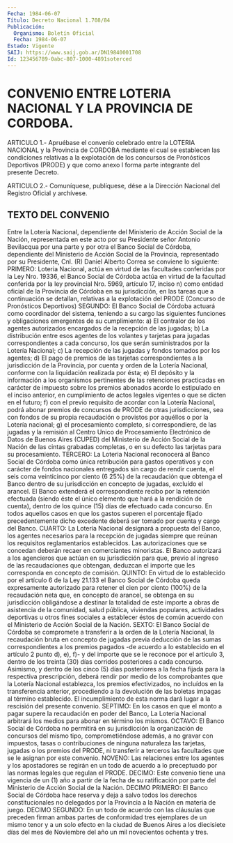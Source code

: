 ```yaml
---
Fecha: 1984-06-07
Título: Decreto Nacional 1.708/84
Publicación:
  Organismo: Boletín Oficial
  Fecha: 1984-06-07
Estado: Vigente
SAIJ: https://www.saij.gob.ar/DN19840001708
Id: 123456789-0abc-807-1000-4891soterced
---
```

# CONVENIO ENTRE LOTERIA NACIONAL Y LA PROVINCIA DE CORDOBA.

<a id="1"></a>
ARTICULO  1.-  Apruébase  el  convenio  celebrado  entre la LOTERIA NACIONAL y la Provincia de CORDOBA mediante el cual  se  establecen las  condiciones  relativas  a  la explotación de los concursos  de Pronósticos Deportivos (PRODE) y  que  como  anexo  I  forma  parte integrante del presente Decreto.

<a id="2"></a>
ARTICULO  2.- Comuníquese, publíquese, dése a la Dirección Nacional del Registro Oficial y archívese.

## TEXTO DEL CONVENIO

<a id="1"></a>
Entre  la  Lotería  Nacional,  dependiente del Ministerio de Acción Social de la Nación, representada  en  este  acto por su Presidente señor Antonio Bevilacqua por una parte y por otra  el  Banco Social de  Córdoba,  dependiente  del  Ministerio de Acción Social  de  la Provincia, representado por su Presidente,  Cnl. (R) Daniel Alberto Correa se conviene lo siguiente: PRIMERO: Loteria  Nacional,  actúa en  virtud  de  las facultades conferidas por la Ley Nro. 19336, el Banco Social de Córdoba  actúa  en  virtud de la facultad conferida por  la  ley  provincial Nro. 5969, artículo  17,  inciso  n)  como entidad oficial  de  la Provincia de Córdoba en su jurisdicción, en las  tareas  que  a  continuación   se  detallan,  relativas  a  la explotación   del  PRODE  (Concurso  de  Pronósticos    Deportivos) SEGUNDO: El Banco  Social  de  Córdoba actuará como coordinador del sistema, teniendo a su cargo las siguientes funciones y obligaciones emergentes de su cumplimiento:  a) El contralor de los agentes autorizados encargados de la recepción  de  las jugadas; b) La distribución entre esos agentes de los volantes y  tarjetas para jugadas correspondientes a cada concurso, los que serán suministrados  por  la  Lotería  Nacional; c) La recepción  de  las jugadas y fondos tomados por los agentes;  d) El pago de premios de las tarjetas correspondientes a la jurisdicción  de  la  Provincia, por  cuenta  y  orden  de  la  Lotería  Nacional,  conforme  con la liquidación  realizada por ésta; e) El depósito y la información  a los  organismos  pertinentes  de  las  retenciones  practicadas  en carácter    de  impuesto  sobre  los  premios  abonados  acorde  lo estipulado en  el inciso anterior, en cumplimiento de actos legales vigentes o que se  dicten  en el futuro; f) con el previo requisito de  acordar  con  la  Lotería Nacional,  podrá  abonar  premios  de concursos de PRODE de otras  jurisdicciones,  sea  con fondos de su propia  recaudación  o  provistos  por  aquéllos  o por la  Lotería nacional; g) el procesamiento completo, si correspondiere,  de  las jugadas  y la remisión al Centro Unico de Procesamiento Electrónico de Datos de  Buenos  Aires  (CUPED) del Ministerio de Acción Social de la Nación de las cintas grabadas  completas, o en su defecto las tarjetas  para  su  procesamiento.  TERCERO:  La  Loteria  Nacional reconocerá al Banco Social de Córdoba  como  única retribución para gastos  operativos  y con carácter de fondos nacionales  entregados sin cargo de rendir cuenta,  el seis coma veinticinco por ciento (6 25%)  de  la  recaudación  que  obtenga   el  Banco  dentro  de  su jurisdicción en concepto de jugadas, excluído  el arancel. El Banco extenderá  el  correspondiente  recibo  por la retención  efectuada (siendo éste el único elemento que hará a  la rendición de cuenta), dentro  de  los  quince (15) días de efectuado  cada  concurso.  En todos aquellos casos  en  que  los  gastos  superen  el  porcentaje fijado  precedentemente  dicho  excedente  deberá  ser  tomado  por cuenta  y  cargo del Banco. CUARTO: La Lotería Nacional designará a propuesta del  Banco,  los  agentes necesarios para la recepción de jugadas   siempre  que  reúnan  los    requisitos    reglamentarios establecidos.  Las autorizaciones que se concedan deberán recaer en comerciantes minoristas.  El  Banco autorizará a los agencieros que actúan  en su jurisdicción para  que,  previo  al  ingreso  de  las recaudaciones que obtengan, deduzcan el importe que les corresponda  en  concepto  de  comisión.  QUINTO:  En  virtud de lo establecido por el artículo 6 de la Ley 21.133 el Banco  Social  de Córdoba  queda  expresamente  autorizado  para  retener el cien por ciento (100%) de la recaudación neta que, en concepto  de  arancel, se  obtenga  en su jurisdicción obligándose a destinar la totalidad de este importe  a  obras  de  asistencia  de  la  comunidad, salud pública, viviendas populares, actividades deportivas  u otros fines sociales  a establecer éstos de común acuerdo con el Ministerio  de Acción Social  de  la  Nación. SEXTO: El Banco Social de Córdoba se compromete a transferir  a  la  orden  de  la  Lotería Nacional, la recaudación bruta en concepto de jugadas previa  deducción  de  las sumas  correspondientes  a  los  premios  pagados  -de acuerdo a lo establecido  en el artículo 2 punto d), e), f)- y del  importe  que se le reconoce  por  el artículo 3, dentro de los treinta (30) días corridos posteriores a  cada  concurso.  Asimismo,  y dentro de los cinco  (5)  días  posteriores a la fecha fijada para la  respectiva prescripción, deberá  rendir  por  medio de los comprobantes que la Lotería  Nacional  establezca,  los  premios    efectivizados,   no incluídos    en    la  transferencia  anterior,  procediendo  a  la devolución  de  las boletas  impagas  al  término  establecido.  El incumplimiento  de  esta  norma  dará  lugar  a  la  rescisión  del presente convenio.  SEPTIMO:  En  los casos en que el monto a pagar supere  la  recaudación en poder del  Banco,  La  Loteria  Nacional arbitrará los  medios para abonar en término los mismos. OCTAVO: El Banco  Social  de  Córdoba  no  permitirá  en  su  jurisdicción  la organización de  concursos del mismo tipo, comprometiéndose además, a  no  gravar con impuestos,  tasas  o  contribuciones  de  ninguna naturaleza  las  tarjetas,  jugadas  o  los  premios  del PRODE, ni transferir  a  terceros las facultades que se le asignan  por  este convenio.  NOVENO:    Las   relaciones  entre  los  agentes  y  los apostadores se regirán en un  todo  de acuerdo a lo preceptuado por las  normas  legales que regulan el PRODE.  DECIMO:  Este  convenio tiene una vigencia  de  un  (1)  año  a  partir  de  la fecha de su ratificación  por  parte  del  Ministerio  de Acción Social  de  la Nación. DECIMO PRIMERO: El Banco Social de Córdoba  hace  reserva y deja  a salvo todos los derechos constitucionales no delegados  por la Provincia  a  la  Nación en materia de juego. DECIMO SEGUNDO: En un todo de acuerdo con  las  cláusulas  que  preceden  firman ambas partes  de  conformidad tres ejemplares de un mismo tenor  y  a  un solo efecto en  la ciudad de Buenos Aires a los diecisiete días del mes de Noviembre  del  año  un  mil  novecientos  ochenta  y  tres.